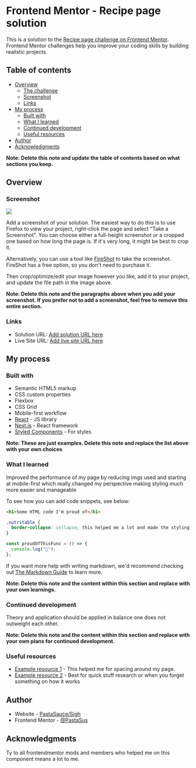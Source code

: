 # Frontend Mentor - Recipe page solution

This is a solution to the [Recipe page challenge on Frontend Mentor](https://www.frontendmentor.io/challenges/recipe-page-KiTsR8QQKm). Frontend Mentor challenges help you improve your coding skills by building realistic projects.

## Table of contents

- [Overview](#overview)
  - [The challenge](#the-challenge)
  - [Screenshot](#screenshot)
  - [Links](#links)
- [My process](#my-process)
  - [Built with](#built-with)
  - [What I learned](#what-i-learned)
  - [Continued development](#continued-development)
  - [Useful resources](#useful-resources)
- [Author](#author)
- [Acknowledgments](#acknowledgments)

**Note: Delete this note and update the table of contents based on what sections you keep.**

## Overview

### Screenshot

![](screenshotomellette.jpg)

Add a screenshot of your solution. The easiest way to do this is to use Firefox to view your project, right-click the page and select "Take a Screenshot". You can choose either a full-height screenshot or a cropped one based on how long the page is. If it's very long, it might be best to crop it.

Alternatively, you can use a tool like [FireShot](https://getfireshot.com/) to take the screenshot. FireShot has a free option, so you don't need to purchase it.

Then crop/optimize/edit your image however you like, add it to your project, and update the file path in the image above.

**Note: Delete this note and the paragraphs above when you add your screenshot. If you prefer not to add a screenshot, feel free to remove this entire section.**

### Links

- Solution URL: [Add solution URL here](https://your-solution-url.com)
- Live Site URL: [Add live site URL here](https://your-live-site-url.com)

## My process

### Built with

- Semantic HTML5 markup
- CSS custom properties
- Flexbox
- CSS Grid
- Mobile-first workflow
- [React](https://reactjs.org/) - JS library
- [Next.js](https://nextjs.org/) - React framework
- [Styled Components](https://styled-components.com/) - For styles

**Note: These are just examples. Delete this note and replace the list above with your own choices**

### What I learned

Improved the performance of my page by reducing imgs used and starting at mobile-first which really changed my perspective making styling much more easier and manageable

To see how you can add code snippets, see below:

```html
<h1>Some HTML code I'm proud of</h1>
```

```css
.nutritable {
  border-collapse: collapse; this helped me a lot and made the styling possible on the table
}
```

```js
const proudOfThisFunc = () => {
  console.log("🎉");
};
```

If you want more help with writing markdown, we'd recommend checking out [The Markdown Guide](https://www.markdownguide.org/) to learn more.

**Note: Delete this note and the content within this section and replace with your own learnings.**

### Continued development

Theory and application should be applied in balance one does not outweight each other.

**Note: Delete this note and the content within this section and replace with your own plans for continued development.**

### Useful resources

- [Example resource 1](https://fedmentor.dev/posts/padding-margin/) - This helped me for spacing around my page.
- [Example resource 2](https://chatgpt.com) - Best for quick stuff research or when you forget something on how it works

## Author

- Website - [PastaSauce/Sigh](https://www.your-site.com)
- Frontend Mentor - [@PastaSus](https://www.frontendmentor.io/profile/PastaSus)

## Acknowledgments

Ty to all frontendmentor mods and members who helped me on this component means a lot to me.
